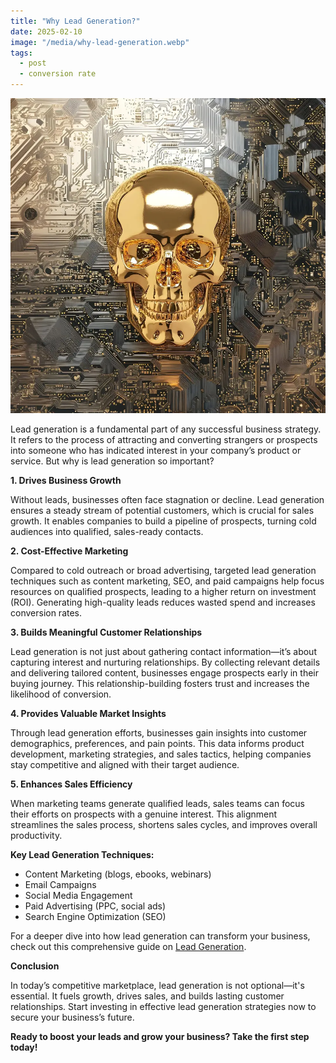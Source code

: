 ```yaml
---
title: "Why Lead Generation?"
date: 2025-02-10
image: "/media/why-lead-generation.webp"
tags:
  - post
  - conversion rate
---
```


![Why Lead Generation?](/media/why-lead-generation.webp)

Lead generation is a fundamental part of any successful business strategy. It refers to the process of attracting and converting strangers or prospects into someone who has indicated interest in your company’s product or service. But why is lead generation so important?

**1. Drives Business Growth**

Without leads, businesses often face stagnation or decline. Lead generation ensures a steady stream of potential customers, which is crucial for sales growth. It enables companies to build a pipeline of prospects, turning cold audiences into qualified, sales-ready contacts.

**2. Cost-Effective Marketing**

Compared to cold outreach or broad advertising, targeted lead generation techniques such as content marketing, SEO, and paid campaigns help focus resources on qualified prospects, leading to a higher return on investment (ROI). Generating high-quality leads reduces wasted spend and increases conversion rates.

**3. Builds Meaningful Customer Relationships**

Lead generation is not just about gathering contact information—it’s about capturing interest and nurturing relationships. By collecting relevant details and delivering tailored content, businesses engage prospects early in their buying journey. This relationship-building fosters trust and increases the likelihood of conversion.

**4. Provides Valuable Market Insights**

Through lead generation efforts, businesses gain insights into customer demographics, preferences, and pain points. This data informs product development, marketing strategies, and sales tactics, helping companies stay competitive and aligned with their target audience.

**5. Enhances Sales Efficiency**

When marketing teams generate qualified leads, sales teams can focus their efforts on prospects with a genuine interest. This alignment streamlines the sales process, shortens sales cycles, and improves overall productivity.

**Key Lead Generation Techniques:**

- Content Marketing (blogs, ebooks, webinars)
- Email Campaigns
- Social Media Engagement
- Paid Advertising (PPC, social ads)
- Search Engine Optimization (SEO)

For a deeper dive into how lead generation can transform your business, check out this comprehensive guide on [Lead Generation](https://leadcraftr.com/posts/lead-generation/).

**Conclusion**

In today’s competitive marketplace, lead generation is not optional—it's essential. It fuels growth, drives sales, and builds lasting customer relationships. Start investing in effective lead generation strategies now to secure your business’s future.

**Ready to boost your leads and grow your business? Take the first step today!**
